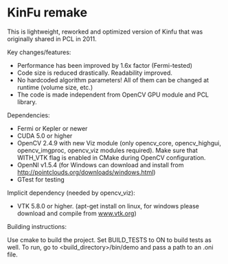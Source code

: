 KinFu remake
============

This is lightweight, reworked and optimized version of Kinfu that was originally shared in PCL in 2011. 

Key changes/features:
* Performance has been improved by 1.6x factor (Fermi-tested)
* Code size is reduced drastically. Readability improved. 
* No hardcoded algorithm parameters! All of them can be changed at runtime (volume size, etc.)
* The code is made independent from OpenCV GPU module and PCL library. 

Dependencies:
* Fermi or Kepler or newer
* CUDA 5.0 or higher
* OpenCV 2.4.9 with new Viz module (only opencv_core, opencv_highgui, opencv_imgproc, opencv_viz modules required). Make sure that WITH_VTK flag is enabled in CMake during OpenCV configuration.
* OpenNI v1.5.4 (for Windows can download and install from http://pointclouds.org/downloads/windows.html)
* GTest for testing


Implicit dependency (needed by opencv_viz):
* VTK 5.8.0 or higher. (apt-get install on linux, for windows please download and compile from www.vtk.org)

Building instructions:

Use cmake to build the project. Set BUILD_TESTS to ON to build tests as well.
To run, go to <build_directory>/bin/demo and pass a path to an .oni file.